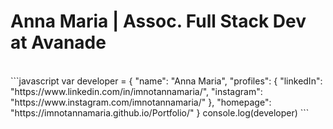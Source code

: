
<h1>Anna Maria | Assoc. Full Stack Dev at Avanade</h1>
<br>
```javascript
var developer = {
    "name": "Anna Maria",
    "profiles": {
        "linkedIn": "https://www.linkedin.com/in/imnotannamaria/",
        "instagram": "https://www.instagram.com/imnotannamaria/"
    },
        "homepage": "https://imnotannamaria.github.io/Portfolio/"
}
console.log(developer)
```



